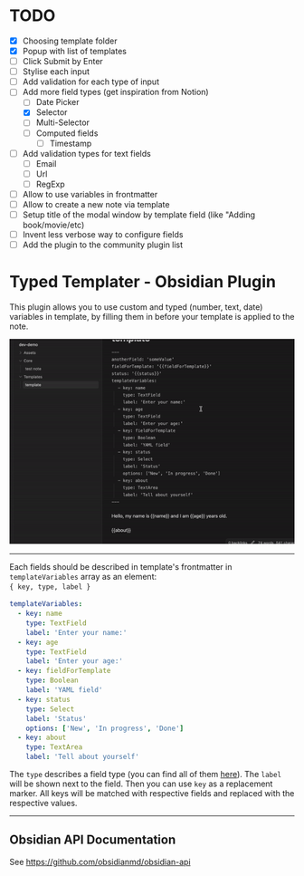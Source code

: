 # TODO

- [x] Choosing template folder
- [x] Popup with list of templates
- [ ] Click Submit by Enter
- [ ] Stylise each input
- [ ] Add validation for each type of input
- [ ] Add more field types (get inspiration from Notion)
  - [ ] Date Picker
  - [x] Selector
  - [ ] Multi-Selector
  - [ ] Computed fields
    - [ ] Timestamp
- [ ] Add validation types for text fields
  - [ ] Email
  - [ ] Url
  - [ ] RegExp
- [ ] Allow to use variables in frontmatter
- [ ] Allow to create a new note via template
- [ ] Setup title of the modal window by template field (like "Adding book/movie/etc)
- [ ] Invent less verbose way to configure fields
- [ ] Add the plugin to the community plugin list

# Typed Templater - Obsidian Plugin

This plugin allows you to use custom and typed (number, text, date) variables in template, by filling them in before your template is applied to the note.

![Demo create a note via template](/doc/ScreenRecord_TypedTemplater.gif)

---

Each fields should be described in template's frontmatter in `templateVariables` array as an element: <br />
`{ key, type, label }`

```yaml
templateVariables:
  - key: name
    type: TextField
    label: 'Enter your name:'
  - key: age
    type: TextField
    label: 'Enter your age:'
  - key: fieldForTemplate
    type: Boolean
    label: 'YAML field'
  - key: status
    type: Select
    label: 'Status'
    options: ['New', 'In progress', 'Done']
  - key: about
    type: TextArea
    label: 'Tell about yourself'
```

The `type` describes a field type (you can find all of them [here](/components/domain.ts)). The `label` will be shown next to the field. Then you can use `key` as a replacement marker. All keys will be matched with respective fields and replaced with the respective values.

---

## Obsidian API Documentation

See https://github.com/obsidianmd/obsidian-api
